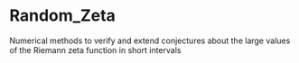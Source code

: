 # Random_Zeta
Numerical methods to verify and extend conjectures about the large values of the Riemann zeta function in short intervals

